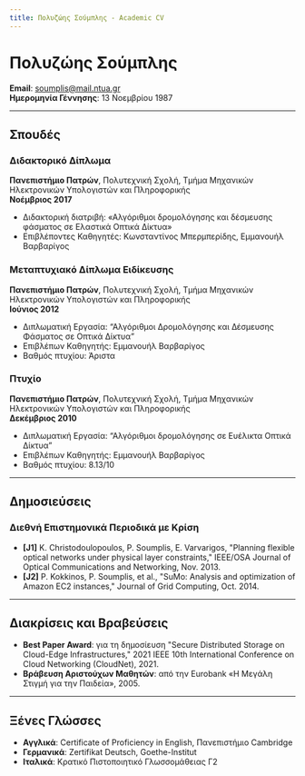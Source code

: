 ```yaml
---
title: Πολυζώης Σούμπλης - Academic CV
---
```


<link rel="stylesheet" href="styles.css">

# Πολυζώης Σούμπλης

**Email**: [soumplis@mail.ntua.gr](mailto:soumplis@mail.ntua.gr)  
**Ημερομηνία Γέννησης**: 13 Νοεμβρίου 1987

---

## Σπουδές

### Διδακτορικό Δίπλωμα  
**Πανεπιστήμιο Πατρών**, Πολυτεχνική Σχολή, Τμήμα Μηχανικών Ηλεκτρονικών Υπολογιστών και Πληροφορικής  
**Νοέμβριος 2017**  
- Διδακτορική διατριβή: «Αλγόριθμοι δρομολόγησης και δέσμευσης φάσματος σε Ελαστικά Οπτικά Δίκτυα»  
- Επιβλέποντες Καθηγητές: Κωνσταντίνος Μπερμπερίδης, Εμμανουήλ Βαρβαρίγος

### Μεταπτυχιακό Δίπλωμα Ειδίκευσης  
**Πανεπιστήμιο Πατρών**, Πολυτεχνική Σχολή, Τμήμα Μηχανικών Ηλεκτρονικών Υπολογιστών και Πληροφορικής  
**Ιούνιος 2012**  
- Διπλωματική Εργασία: “Αλγόριθμοι Δρομολόγησης και Δέσμευσης Φάσματος σε Οπτικά Δίκτυα”  
- Επιβλέπων Καθηγητής: Εμμανουήλ Βαρβαρίγος  
- Βαθμός πτυχίου: Άριστα

### Πτυχίο  
**Πανεπιστήμιο Πατρών**, Πολυτεχνική Σχολή, Τμήμα Μηχανικών Ηλεκτρονικών Υπολογιστών και Πληροφορικής  
**Δεκέμβριος 2010**  
- Διπλωματική Εργασία: “Αλγόριθμοι δρομολόγησης σε Ευέλικτα Οπτικά Δίκτυα”  
- Επιβλέπων Καθηγητής: Εμμανουήλ Βαρβαρίγος  
- Βαθμός πτυχίου: 8.13/10

---


## Δημοσιεύσεις

### Διεθνή Επιστημονικά Περιοδικά με Κρίση

- **[J1]** K. Christodoulopoulos, P. Soumplis, E. Varvarigos, "Planning flexible optical networks under physical layer constraints," IEEE/OSA Journal of Optical Communications and Networking, Nov. 2013.
- **[J2]** P. Kokkinos, P. Soumplis, et al., "SuMo: Analysis and optimization of Amazon EC2 instances," Journal of Grid Computing, Oct. 2014.
  
---

## Διακρίσεις και Βραβεύσεις

- **Best Paper Award**: για τη δημοσίευση "Secure Distributed Storage on Cloud-Edge Infrastructures," 2021 IEEE 10th International Conference on Cloud Networking (CloudNet), 2021.
- **Βράβευση Αριστούχων Μαθητών**: από την Eurobank «Η Μεγάλη Στιγμή για την Παιδεία», 2005.

---

## Ξένες Γλώσσες

- **Αγγλικά**: Certificate of Proficiency in English, Πανεπιστήμιο Cambridge  
- **Γερμανικά**: Zertifikat Deutsch, Goethe-Institut  
- **Ιταλικά**: Κρατικό Πιστοποιητικό Γλωσσομάθειας Γ2
